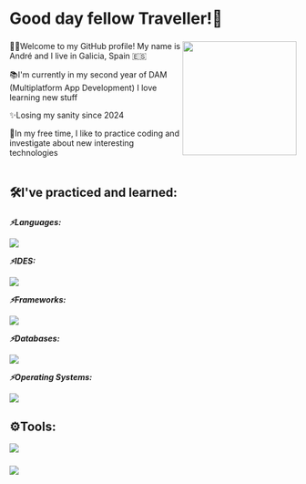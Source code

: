<h1 align="left">Good day fellow Traveller!👋</h1>

###

<!--  <img align="right" height="200" weight="200" src="https://github.com/user-attachments/assets/920a1cc0-e4db-402b-8c03-1c016e46b680" /> -->
<img align="right" height="200" weight="200" src="https://github.com/user-attachments/assets/c426d674-9546-492b-ad3f-090ffb964f4d" />


###

<p align="left">👩‍💻Welcome to my GitHub profile! My name is André and I live in Galicia, Spain &#127466;&#127480;<br></p>
<p align="left">📚I'm currently in my second year of DAM (Multiplatform App Development) I love learning new stuff <br></p>
<p align="left">✨Losing my sanity since 2024<br></p>
<p align="left">👀In my free time, I like to practice coding and investigate about new interesting technologies<br><br></p>

###

<h2 align="left">🛠I've practiced and learned:</h2>

###

<p align="left"><b><i>⚡Languages:</i></b></p>
<img src="https://skillicons.dev/icons?i=html,css,java,xml,python" />
<p align="left"><b><i>⚡IDES:</i></b></p>
<img src="https://skillicons.dev/icons?i=idea,visualstudio" />
<p align="left"><b><i>⚡Frameworks:</i></b></p>
<img src="https://skillicons.dev/icons?i=bootstrap" />
<p align="left"><b><i>⚡Databases:</i></b></p>
<img src="https://skillicons.dev/icons?i=mysql"/>
<p align="left"><b><i>⚡Operating Systems:</i></b></p>
<img src="https://skillicons.dev/icons?i=ubuntu,mint,"/>

###

<h2 align="left">⚙Tools:</h2>
<img src="https://skillicons.dev/icons?i=github,linux,wordpress" />

###

<div align="left">
  <img src="https://profile-counter.glitch.me/Welshixu/count.svg?"  />
</div>

###
